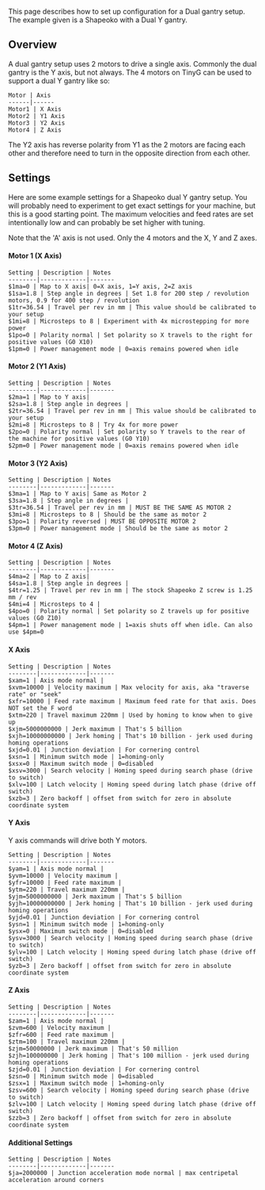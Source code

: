 This page describes how to set up configuration for a Dual gantry setup. The example given is a Shapeoko with a Dual Y gantry.

## Overview
A dual gantry setup uses 2 motors to drive a single axis. Commonly the dual gantry is the Y axis, but not always. The 4 motors on TinyG can be used to support a dual Y gantry like so:
   
	Motor | Axis 
	------|------
	Motor1 | X Axis
	Motor2 | Y1 Axis
	Motor3 | Y2 Axis
	Motor4 | Z Axis

The Y2 axis has reverse polarity from Y1 as the 2 motors are facing each other and therefore need to turn in the opposite direction from each other.

## Settings
Here are some example settings for a Shapeoko dual Y gantry setup. You will probably need to experiment to get exact settings for your machine, but this is a good starting point. The maximum velocities and feed rates are set intentionally low and can probably be set higher with tuning. 

Note that the 'A' axis is not used. Only the 4 motors and the X, Y and Z axes.

#### Motor 1 (X Axis)

	Setting | Description | Notes
	--------|-------------|-------
	$1ma=0 | Map to X axis| 0=X axis, 1=Y axis, 2=Z axis
	$1sa=1.8 | Step angle in degrees | Set 1.8 for 200 step / revolution motors, 0.9 for 400 step / revolution
	$1tr=36.54 | Travel per rev in mm | This value should be calibrated to your setup
	$1mi=8 | Microsteps to 8 | Experiment with 4x microstepping for more power
	$1po=0 | Polarity normal | Set polarity so X travels to the right for positive values (G0 X10)
	$1pm=0 | Power management mode | 0=axis remains powered when idle

#### Motor 2 (Y1 Axis)

	Setting | Description | Notes
	--------|-------------|-------
	$2ma=1 | Map to Y axis| 
	$2sa=1.8 | Step angle in degrees |
	$2tr=36.54 | Travel per rev in mm | This value should be calibrated to your setup
	$2mi=8 | Microsteps to 8 | Try 4x for more power
	$2po=0 | Polarity normal | Set polarity so Y travels to the rear of the machine for positive values (G0 Y10)
	$2pm=0 | Power management mode | 0=axis remains powered when idle

#### Motor 3 (Y2 Axis)

	Setting | Description | Notes
	--------|-------------|-------
	$3ma=1 | Map to Y axis| Same as Motor 2
	$3sa=1.8 | Step angle in degrees |
	$3tr=36.54 | Travel per rev in mm | MUST BE THE SAME AS MOTOR 2
	$3mi=8 | Microsteps to 8 | Should be the same as motor 2
	$3po=1 | Polarity reversed | MUST BE OPPOSITE MOTOR 2
	$3pm=0 | Power management mode | Should be the same as motor 2

#### Motor 4 (Z Axis)

	Setting | Description | Notes
	--------|-------------|-------
	$4ma=2 | Map to Z axis| 
	$4sa=1.8 | Step angle in degrees |
	$4tr=1.25 | Travel per rev in mm | The stock Shapeoko Z screw is 1.25 mm / rev
	$4mi=4 | Microsteps to 4 |
	$4po=0 | Polarity normal | Set polarity so Z travels up for positive values (G0 Z10)
	$4pm=1 | Power management mode | 1=axis shuts off when idle. Can also use $4pm=0

#### X Axis

	Setting | Description | Notes
	--------|-------------|-------
	$xam=1 | Axis mode normal |  
	$xvm=10000 | Velocity maximum | Max velocity for axis, aka "traverse rate" or "seek" 
	$xfr=10000 | Feed rate maximum | Maximum feed rate for that axis. Does NOT set the F word
	$xtm=220 | Travel maximum 220mm | Used by homing to know when to give up
	$xjm=5000000000 | Jerk maximum | That's 5 billion
	$xjh=10000000000 | Jerk homing | That's 10 billion - jerk used during homing operations
	$xjd=0.01 | Junction deviation | For cornering control
	$xsn=1 | Minimum switch mode | 1=homing-only
	$xsx=0 | Maximum switch mode | 0=disabled
	$xsv=3000 | Search velocity | Homing speed during search phase (drive to switch)
	$xlv=100 | Latch velocity | Homing speed during latch phase (drive off switch)
	$xzb=3 | Zero backoff | offset from switch for zero in absolute coordinate system

#### Y Axis
Y axis commands will drive both Y motors.

	Setting | Description | Notes
	--------|-------------|-------
	$yam=1 | Axis mode normal |  
	$yvm=10000 | Velocity maximum |
	$yfr=10000 | Feed rate maximum | 
	$ytm=220 | Travel maximum 220mm | 
	$yjm=5000000000 | Jerk maximum | That's 5 billion
	$yjh=10000000000 | Jerk homing | That's 10 billion - jerk used during homing operations
	$yjd=0.01 | Junction deviation | For cornering control
	$ysn=1 | Minimum switch mode | 1=homing-only
	$ysx=0 | Maximum switch mode | 0=disabled
	$ysv=3000 | Search velocity | Homing speed during search phase (drive to switch)
	$ylv=100 | Latch velocity | Homing speed during latch phase (drive off switch)
	$yzb=3 | Zero backoff | offset from switch for zero in absolute coordinate system

#### Z Axis

	Setting | Description | Notes
	--------|-------------|-------
	$zam=1 | Axis mode normal |  
	$zvm=600 | Velocity maximum |
	$zfr=600 | Feed rate maximum | 
	$ztm=100 | Travel maximum 220mm | 
	$zjm=50000000 | Jerk maximum | That's 50 million
	$zjh=100000000 | Jerk homing | That's 100 million - jerk used during homing operations
	$zjd=0.01 | Junction deviation | For cornering control
	$zsn=0 | Minimum switch mode | 0=disabled
	$zsx=1 | Maximum switch mode | 1=homing-only
	$zsv=600 | Search velocity | Homing speed during search phase (drive to switch)
	$zlv=100 | Latch velocity | Homing speed during latch phase (drive off switch)
	$zzb=3 | Zero backoff | offset from switch for zero in absolute coordinate system

#### Additional Settings

	Setting | Description | Notes
	--------|-------------|-------
	$ja=2000000 | Junction acceleration mode normal | max centripetal acceleration around corners
